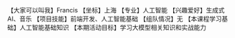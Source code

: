 【大家可以叫我】Francis
【坐标】上海
【专业】人工智能
【兴趣爱好】生成式AI、音乐
【项目技能】前端开发、人工智能基础
【组队情况】无
【本课程学习基础】人工智能基础知识
【本期活动目标】学习大模型相关知识和实战能力